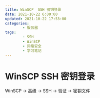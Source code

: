 ```yaml
---
title: WinSCP  SSH 密钥登录
date: 2021-10-22 6:00:00
updated: 2021-10-22 17:53:00
categories:
        - 服务器
tags:
        - SSH
        - WinSCP
        - 网络安全
        - 学习笔记
---
```

# WinSCP  SSH 密钥登录

WinSCP -> 高级 -> SSH -> 验证 -> 密钥文件